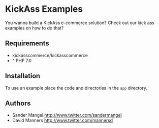 # KickAss Examples

You wanna build a KickAss e-commerce solution? Check out our kick ass examples on how to do that?

## Requirements
- kickasscommerce/kickasscommerce
- ^ PHP 7.0

## Installation
To use an example place the code and directories in the `app` directory.

## Authors

- Sander Mangel <http://www.twitter.com/sandermangel>
- David Manners <http://www.twitter.com/mannersd>
